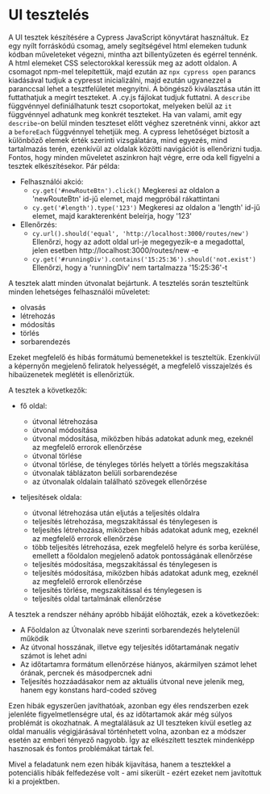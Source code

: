 # UI tesztelés

A UI tesztek készítésére a Cypress JavaScript könyvtárat használtuk. Ez egy nyílt forráskódú csomag, amely segítségével html elemeken tudunk kódban műveleteket végezni, mintha azt billentyűzeten és egérrel tennénk. A html elemeket CSS selectorokkal keressük meg az adott oldalon. A csomagot npm-mel telepítettük, majd ezután az `npx cypress open` parancs kiadásával tudjuk a cypresst inicializálni, majd ezután ugyanezzel a paranccsal lehet a tesztfelületet megnyitni. A böngésző kiválasztása után itt futtathatjuk a megírt teszteket. A .cy.js fájlokat tudjuk futtatni. A `describe` függvénnyel definiálhatunk teszt csoportokat, melyeken belül az `it` függvénnyel adhatunk meg konkrét teszteket. Ha van valami, amit egy `describe`-on belül minden teszteset előtt véghez szeretnénk vinni, akkor azt a `beforeEach` függvénnyel tehetjük meg.
A cypress lehetőséget biztosít a különböző elemek érték szerinti vizsgálatára, mind egyezés, mind tartalmazás terén, ezenkívül az oldalak közötti navigációt is ellenőrizni tudja.
Fontos, hogy minden műveletet aszinkron hajt végre, erre oda kell figyelni a tesztek elkészítésekor.
Pár példa:
- Felhasználói akció:
    - `cy.get('#newRouteBtn').click()` Megkeresi az oldalon a 'newRouteBtn' id-jű elemet, majd megpróbál rákattintani
    - `cy.get('#length').type('123')` Megkeresi az oldalon a 'length' id-jű elemet, majd karakterenként beleírja, hogy '123'
- Ellenőrzés:
    - `cy.url().should('equal', 'http://localhost:3000/routes/new')` Ellenőrzi, hogy az adott oldal url-je megegyezik-e a megadottal, jelen esetben http://localhost:3000/routes/new -e
    - `cy.get('#runningDiv').contains('15:25:36').should('not.exist')` Ellenőrzi, hogy a 'runningDiv' nem tartalmazza '15:25:36'-t

A tesztek alatt minden útvonalat bejártunk.
A tesztelés során teszteltünk minden lehetséges felhasználói műveletet:
- olvasás
- létrehozás
- módosítás
- törlés
- sorbarendezés

Ezeket megfelelő és hibás formátumú bemenetekkel is teszteltük. Ezenkívül a képernyőn megjelenő feliratok helyességét, a megfelelő visszajelzés és hibaüzenetek meglétét is ellenőriztük.

A tesztek a következők:
- fő oldal:
    - útvonal létrehozása
    - útvonal módosítása
    - útvonal módosítása, miközben hibás adatokat adunk meg, ezeknél az megfelelő errorok ellenőrzése
    - útvonal törlése
    - útvonal törlése, de tényleges törlés helyett a törlés megszakítása
    - útvonalak táblázaton belüli sorbarendezése
    - az útvonalak oldalain található szövegek ellenőrzése

- teljesítések oldala:
    - útvonal létrehozása után eljutás a teljesítés oldalra
    - teljesítés létrehozása, megszakítással és ténylegesen is
    - teljesítés létrehozása, miközben hibás adatokat adunk meg, ezeknél az megfelelő errorok ellenőrzése
    - több teljesítés létrehozása, ezek megfelelő helyre és sorba kerülése, emellett a főoldalon megjelenő adatok pontosságának ellenőrzése
    - teljesítés módosítása, megszakítással és ténylegesen is
    - teljesítés módosítása, miközben hibás adatokat adunk meg, ezeknél az megfelelő errorok ellenőrzése
    - teljesítés törlése, megszakítással és ténylegesen is
    - teljesítés oldal tartalmának ellenőrzése


A tesztek a rendszer néhány apróbb hibáját előhozták, ezek a következőek:
- A Főoldalon az Útvonalak neve szerinti sorbarendezés helytelenül működik
- Az útvonal hosszának, illetve egy teljesítés időtartamának negatív számot is lehet adni
- Az időtartamra formátum ellenőrzése hiányos, akármilyen számot lehet órának, percnek és másodpercnek adni
- Teljesítés hozzáadásakor nem az aktuális útvonal neve jelenik meg, hanem egy konstans hard-coded szöveg

Ezen hibák egyszerűen javíthatóak, azonban egy éles rendszerben ezek jelenléte figyelmetlenségre utal, és az időtartamok akár még súlyos problémát is okozhatnak.
A megtalálásuk az UI teszteken kívül esetleg az oldal manuális végigjárásával történhetett volna, azonban ez a módszer esetén az emberi tényező nagyobb.
Így az elkészített tesztek mindenképp hasznosak és fontos problémákat tártak fel.

Mivel a feladatunk nem ezen hibák kijavítása, hanem a tesztekkel a potenciális hibák felfedezése volt - ami sikerült - ezért ezeket nem javítottuk ki a projektben.
